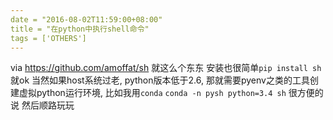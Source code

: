 ```yaml
---
date = "2016-08-02T11:59:00+08:00"
title = "在python中执行shell命令"
tags = ['OTHERS']
---
```


via <https://github.com/amoffat/sh>
就这么个东东
安装也很简单`pip install sh`就ok
当然如果host系统过老, python版本低于2.6, 那就需要pyenv之类的工具创建虚拟python运行环境, 比如我用`conda`
`conda -n pysh python=3.4 sh`
很方便的说
然后顺路玩玩
```
